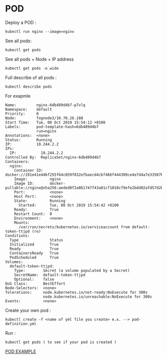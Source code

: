 POD
=========

Deploy a POD :
	
	kubectl run nginx --image=nginx

See all pods:
	
	kubectl get pods

See all pods + Node + IP address
	
	kubectl get pods -o wide

Full describe of all pods :

	kubectl describe pods

For exapmle
```
Name:         nginx-6db489d4b7-p7vlq
Namespace:    default
Priority:     0
Node:         fognode3/10.70.26.188
Start Time:   Tue, 08 Oct 2019 15:54:12 +0100
Labels:       pod-template-hash=6db489d4b7
              run=nginx
Annotations:  <none>
Status:       Running
IP:           10.244.2.2
IPs:
  IP:           10.244.2.2
Controlled By:  ReplicaSet/nginx-6db489d4b7
Containers:
  nginx:
    Container ID:   docker://191e41e44bf255f64c059f832efbaecd4cbf466f444309ce4e7d4a7e33587b21
    Image:          nginx
    Image ID:       docker-pullable://nginx@sha256:aeded0f2a861747f43a01cf1018cf9efe2bdd02afd57d2b11fcc7fcadc16ccd1
    Port:           <none>
    Host Port:      <none>
    State:          Running
      Started:      Tue, 08 Oct 2019 15:54:42 +0100
    Ready:          True
    Restart Count:  0
    Environment:    <none>
    Mounts:
      /var/run/secrets/kubernetes.io/serviceaccount from default-token-ttjpd (ro)
Conditions:
  Type              Status
  Initialized       True
  Ready             True
  ContainersReady   True
  PodScheduled      True
Volumes:
  default-token-ttjpd:
    Type:        Secret (a volume populated by a Secret)
    SecretName:  default-token-ttjpd
    Optional:    false
QoS Class:       BestEffort
Node-Selectors:  <none>
Tolerations:     node.kubernetes.io/not-ready:NoExecute for 300s
                 node.kubernetes.io/unreachable:NoExecute for 300s
Events:          <none>
```

Create your own pod :
	
	kubectl create -f <name of yml file you create> e.x. --> pod-definition.yml

Run :

	kubectl get pods ( to see if your pod is created )
	

[POD EXAMPLE](https://github.com/sifisKoen/K8s-and-Docker-Tutorials/blob/master/YAML%20Files/pod-definition.yml)
